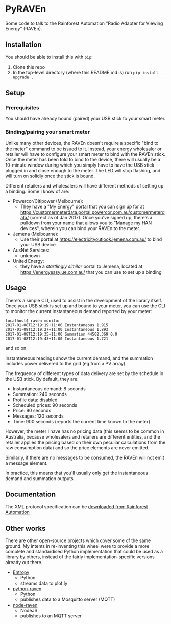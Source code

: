 # PyRAVEn

Some code to talk to the Rainforest Automation "Radio Adapter for Viewing
Energy" (RAVEn).

## Installation

You should be able to install this with `pip`:

1. Clone this repo
1. In the top-level directory (where this README.md is) run
   `pip install --upgrade .`

## Setup

### Prerequisites

You should have already bound (paired) your USB stick to your smart meter.

### Binding/pairing your smart meter

Unlike many other devices, the RAVEn doesn't require a specific "bind
to the meter" command to be issued to it. Instead, your energy
wholesaler or retailer will have to configure your smart meter to bind
with the RAVEn stick. Once the meter has been told to bind to the
device, there will usually be a 10-minute window during which you
simply have to have the USB stick plugged in and close enough to the
meter. The LED will stop flashing, and will turn on solidly once the
stick is bound.

Different retailers and wholesalers will have different methods of
setting up a binding. Some I know of are:

* Powercor/Citipower (Melbourne):
    * They have a "My Energy" portal that you can sign up for at
      https://customermeterdata.portal.powercor.com.au/customermeterdata/
      (correct as of Jan 2017). Once you've signed up, there's a
      pulldown from your name that allows you to "Manage my HAN
      devices", wherein you can bind your RAVEn to the meter.
* Jemena (Melbourne):
    * Use their portal at https://electricityoutlook.jemena.com.au/ to
      bind your USB device
* AusNet Services:
    * unknown
* United Energy:
    * they have a _startlingly similar_ portal to Jemena, located at
      https://energyeasy.ue.com.au/ that you can use to set up a
      binding

## Usage

There's a simple CLI, used to assist in the development of the library
itself. Once your USB stick is set up and bound to your meter, you
can use the CLI to monitor the current instantaneous demand reported
by your meter:

```shell
localhost$ raven monitor
2017-01-08T12:19:19+11:00 Instantaneous 1.915
2017-01-08T12:19:27+11:00 Instantaneous 1.893
2017-01-08T12:19:35+11:00 Summation 44502.369 0.0
2017-01-08T12:19:43+11:00 Instantaneous 1.721
```

and so on.

Instantaneous readings show the current demand, and the summation
includes power delivered to the grid (eg from a PV array).

The frequency of different types of data delivery are set
by the schedule in the USB stick. By default, they are:

* Instantaneous demand: 8 seconds
* Summation: 240 seconds
* Profile data: disabled
* Scheduled prices: 90 seconds
* Price: 90 seconds
* Messages: 120 seconds
* Time: 900 seconds (reports the current time known to the meter)

However, the meter I have has no pricing data (this seems to be common
in Australia, because wholesalers and retailers are different
entities, and the retailer applies the pricing based on their own
peculiar calculations from the raw consumption data) and so the price
elements are never emitted.

Similarly, if there are no messages to be consumed, the RAVEn will not
emit a message element.

In practice, this means that you'll usually only get the instantaneous
demand and summation outputs.

## Documentation

The XML protocol specification can be [downloaded from
Rainforest Automation](http://www.rainforestautomation.com/sites/default/files/download/rfa-z106/raven_xml_api_r127.pdf)

## Other works

There are other open-source projects which cover some of the same
ground. My intents in re-inventing this wheel were to provide a more
complete and standardised Python implementation that could be used as a
library by others, instead of the fairly implementation-specific versions
already out there.

* [Entropy](https://github.com/phubbard/entropy)
    * Python
    * streams data to plot.ly
* [python-raven](https://github.com/frankp/python-raven)
    * Python
    * publishes data to a Mosquitto server (MQTT)
* [node-raven](https://github.com/stormboy/node-raven)
    * NodeJS
    * publishes to an MQTT server


